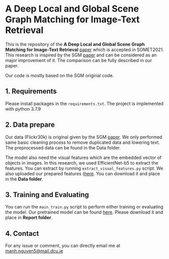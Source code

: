 # A Deep Local and Global Scene Graph Matching for Image-Text Retrieval

This is the repository of the **A Deep Local and Global Scene Graph Matching for Image-Text Retrieval** [paper](https://arxiv.org/abs/2106.02400) which is accepted in SOMET2021. This research is inspired by the SGM [paper](https://arxiv.org/abs/1910.05134) and can be considered as an major improvement of it. The comparison can be fully described in our paper.

Our code is mostly based on the SGM original code.

## 1. Requirements
Please install packages in the ```requirements.txt```. The project is implemented with python 3.7.9

## 2. Data prepare
Our data (Flickr30k) is original given by the SGM [paper](https://arxiv.org/abs/1910.05134). We only performed same basic cleaning process to remove duplicated data and lowering text. The preprocessed data can be found in the Data folder.

The model also need the visual features which are the embedded vector of objects in images. In this research, we used EfficientNet-b5 to extract the features. You can extract by running ```extract_visual_features.py``` script. We also uploaded our prepared features ([here](https://drive.google.com/drive/folders/1IvlmTZ9wUpOVIr9MzPgWZB5aYTaTD0jn?usp=sharing). You can download it and place in the **Data folder**.

## 3. Training and Evaluating
You can run the ```main_train.py``` script to perform either training or evaluating the model. Our pretrained model can be found [here](https://drive.google.com/drive/folders/100t_GxbhycwfQO82cz-7Xfkn8_t69_Vz?usp=sharing). Please download it and place in **Report folder**.

## 4. Contact
For any issue or comment, you can directly email me at manh.nguyen5@mail.dcu.ie

